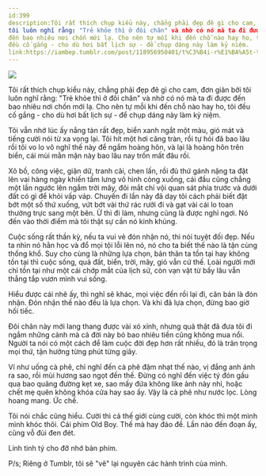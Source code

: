 ```yaml
---
id:399
description:Tôi rất thích chụp kiểu này, chẳng phải đẹp đẽ gì cho cam, đơn giản bởi
tôi luôn nghĩ rằng: "Trẻ khỏe thì ở đôi chân" và nhờ có nó mà ta đi được
đến bao nhiêu nơi chốn mới lạ. Cho nên tự mỗi khi đến chỗ nào hay ho, tôi
đều cố gắng - cho dù hơi bất lịch sự - để chụp dáng này làm kỷ niệm.
link:https://iambep.tumblr.com/post/118956950401/t%C3%B4i-r%E1%BA%A5t-th%C3%ADch-ch%E1%BB%A5p-ki%E1%BB%83u-n%C3%A0y-ch%E1%BA%B3ng-ph%E1%BA%A3i-%C4%91%E1%BA%B9p-%C4%91%E1%BA%BD-g%C3%AC
---
```


![](https://64.media.tumblr.com/a57236021d49b2fc066a4a328d987f39/tumblr_noco8lJaId1u3a9rjo1_1280.jpg)

Tôi rất thích chụp kiểu này, chẳng phải đẹp đẽ gì cho cam, đơn giản bởi
tôi luôn nghĩ rằng: "Trẻ khỏe thì ở đôi chân" và nhờ có nó mà ta đi được
đến bao nhiêu nơi chốn mới lạ. Cho nên tự mỗi khi đến chỗ nào hay ho, tôi
đều cố gắng - cho dù hơi bất lịch sự - để chụp dáng này làm kỷ niệm.

Tôi vẫn nhớ lúc ấy nắng tàn rất đẹp, biển xanh ngắt một màu, gió mát và
tiếng cười nói từ xa vọng lại. Tôi hít một hơi căng tràn, rồi tự hỏi đã
bao lâu rồi tôi vo lo vô nghĩ thế này để ngắm hoàng hôn, và lại là hoàng
hôn trên biển, cái mùi mằn mặn này bao lâu nay trốn mất đâu rồi.

Xô bồ, công việc, giận dữ, tranh cãi, chen lấn, rồi đủ thứ gánh nặng ta
đặt lên vai hàng ngày khiến tấm lưng vô hình còng xuống, cái đầu cũng chẳng
một lần ngước lên ngắm trời mây, đôi mắt chỉ vội quan sát phía trước và
dưới đất có gì để khỏi vấp váp. Chuyến đi lần này đã dạy tôi cách phải biết
đặt bớt một số thứ xuống, vứt bớt vài thứ rác rưởi đi và gạt vài cái lo
toan thường trực sang một bên. Ừ thì đi làm, nhưng cũng là được nghỉ ngơi.
Nó đến vào thời điểm mà tôi thật sự cần nó kinh khủng.

Cuộc sống rất thần kỳ, nếu ta vui vẻ đón nhận nó, thì nói tuyệt đối đẹp.
Nếu ta nhìn nó hằn học và đổ mọi tội lỗi lên nó, nó cho ta biết thế nào
là tận cùng thống khổ. Suy cho cùng là những lựa chọn, bản thân ta tồn tại
hay không tồn tại thì cuộc sống, quả đất, biển, trời, mây, gió vẫn cứ thế.
Loài người mới chỉ tồn tại như một cái chớp mắt của lịch sử, còn vạn vật
từ bấy lâu vẫn thẳng tắp vươn mình vui sống.

Hiểu được cái nhẽ ấy, thì nghĩ sẽ khác, mọi việc đến rồi lại đi, căn bản
là đón nhận. Đón nhận thế nào đều là lựa chọn. Và khi đã lựa chọn, đừng
bao giờ hối tiếc.

Đôi chân này mới lang thang được vài xó xỉnh, nhưng quả thật đã đưa tôi
đi ngắm những cảnh mà cả đời này bỏ bao nhiêu tiền cũng không mua nổi. Người
ta nói có một cách để làm cuộc đời đẹp hơn rất nhiều, đó là trân trọng mọi
thứ, tận hưởng từng phút từng giây.

Ví như uống cà phê, chỉ nghĩ đến cà phê đậm nhạt thế nào, vị đắng anh ánh
ra sao, rồi mùi hương sao ngọt đến thế. Đừng có nghĩ đến việc tý đón gấu
qua bao quãng đường kẹt xe, sao mấy đứa không like ảnh này nhỉ, hoặc chết
mẹ quên không khóa cửa hay sao ấy. Vậy là cà phê như nước lọc. Lòng hoang
mang. Ức chế.

Tôi nói chắc cũng hiểu. Cười thì cả thế giới cùng cười, còn khóc thì một
mình mình khóc thôi. Cái phim Old Boy. Thế mà hay đáo để. Lần nào đến đoạn
ấy, cũng vỗ đùi đen đét.

Linh tinh tý cho đỡ nhớ bàn phím.

P/s; Riêng ở Tumblr, tôi sẽ "vẽ" lại nguyên các hành trình của mình.